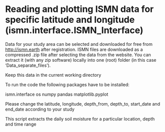 # Reading and plotting ISMN data for specific latitude and longitude (ismn.interface.ISMN_Interface)

Data for your study area can be selected and downloaded for free from http://ismn.earth after registration.
ISMN files are downloaded as a compressed .zip file after selecting the data from the website. You can extract it (with any zip software) locally into one (root) folder (in this case ‘Data_separate_files’).

Keep this data in the current working directory

To run the code the following packages have to be installed:

ismn.interface
os
numpy
pandas
matplotlib.pyplot

Please change the latitude, longitude, depth_from, depth_to, start_date and end_date according to your study

This script extracts the daily soil moisture for a particular location, depth and time range




